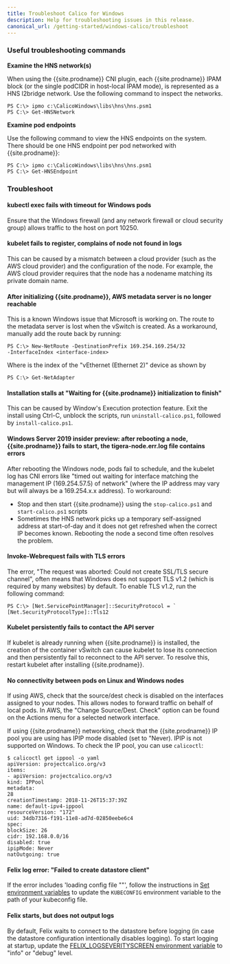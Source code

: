 ```yaml
---
title: Troubleshoot Calico for Windows
description: Help for troubleshooting issues in this release.
canonical_url: /getting-started/windows-calico/troubleshoot
---
```


### Useful troubleshooting commands

**Examine the HNS network(s)**

When using the {{site.prodname}} CNI plugin, each {{site.prodname}} IPAM block (or the single podCIDR in host-local IPAM mode), is represented as a HNS l2bridge network. Use the following command to inspect the networks.

```
PS C:\> ipmo c:\CalicoWindows\libs\hns\hns.psm1
PS C:\> Get-HNSNetwork
```

**Examine pod endpoints**

Use the following command to view the HNS endpoints on the system. There should be one HNS endpoint per pod networked with {{site.prodname}}:

```
PS C:\> ipmo c:\CalicoWindows\libs\hns\hns.psm1
PS C:\> Get-HNSEndpoint
```

### Troubleshoot

#### kubectl exec fails with timeout for Windows pods

Ensure that the Windows firewall (and any network firewall or cloud security group) allows traffic to the host on port 10250.

#### kubelet fails to register, complains of node not found in logs

This can be caused by a mismatch between a cloud provider (such as the AWS cloud provider) and the configuration of the node. For example, the AWS cloud provider requires that the node has a nodename matching its private domain name.

#### After initializing {{site.prodname}}, AWS metadata server is no longer reachable

This is a known Windows issue that Microsoft is working on. The route to the metadata server is lost when the vSwitch is created. As a workaround, manually add the route back by running:

```
PS C:\> New-NetRoute -DestinationPrefix 169.254.169.254/32
-InterfaceIndex <interface-index>
```

Where <interface-index> is the index of the "vEthernet (Ethernet 2)" device as shown by

```
PS C:\> Get-NetAdapter
```
#### Installation stalls at "Waiting for {{site.prodname}} initialization to finish"

This can be caused by Window's Execution protection feature. Exit the install using Ctrl-C, unblock the scripts, run `uninstall-calico.ps1`, followed by `install-calico.ps1`.

#### Windows Server 2019 insider preview: after rebooting a node, {{site.prodname}} fails to start, the tigera-node.err.log file contains errors

After rebooting the Windows node, pods fail to schedule, and the kubelet log has CNI errors like "timed out waiting for interface matching the management IP (169.254.57.5) of network" (where the IP address may vary but will always be a 169.254.x.x address). To workaround:

- Stop and then start {{site.prodname}} using the `stop-calico.ps1` and `start-calico.ps1` scripts
- Sometimes the HNS network picks up a temporary self-assigned address at start-of-day and it does not get refreshed when the correct IP becomes known. Rebooting the node a second time often resolves the problem.

#### Invoke-Webrequest fails with TLS errors

The error, "The request was aborted: Could not create SSL/TLS secure channel", often means that Windows does not support TLS v1.2 (which is required by many websites) by default. To enable TLS v1.2, run the following command:

```
PS C:\> [Net.ServicePointManager]::SecurityProtocol = `
[Net.SecurityProtocolType]::Tls12
```
#### Kubelet persistently fails to contact the API server

If kubelet is already running when {{site.prodname}} is installed, the creation of the container vSwitch can cause kubelet to lose its connection and then persistently fail to reconnect to the API server. To resolve this, restart kubelet after installing {{site.prodname}}.

#### No connectivity between pods on Linux and Windows nodes

If using AWS, check that the source/dest check is disabled on the interfaces assigned to your nodes. This allows nodes to forward traffic on behalf of local pods. In AWS, the "Change Source/Dest. Check" option can be found on the Actions menu for a selected network interface.

If using {{site.prodname}} networking, check that the {{site.prodname}} IP pool you are using has IPIP mode disabled (set to "Never). IPIP is not supported on Windows. To check the IP pool, you can use `calicoctl`:

```
$ calicoctl get ippool -o yaml
apiVersion: projectcalico.org/v3
items:
- apiVersion: projectcalico.org/v3
kind: IPPool
metadata:
28
creationTimestamp: 2018-11-26T15:37:39Z
name: default-ipv4-ippool
resourceVersion: "172"
uid: 34db7316-f191-11e8-ad7d-02850eebe6c4
spec:
blockSize: 26
cidr: 192.168.0.0/16
disabled: true
ipipMode: Never
natOutgoing: true
```

#### Felix log error: "Failed to create datastore client"

If the error includes 'loading config file "<path-to-kubeconfig>"', follow the instructions in
[Set environment variables]({{site.baseurl}}/getting-started/windows-calico/standard#install-calico-and-kubernetes-on-windows-nodes) to update the `KUBECONFIG` environment variable to the path of your kubeconfig file.

#### Felix starts, but does not output logs

By default, Felix waits to connect to the datastore before logging (in case the datastore configuration intentionally disables logging). To start logging at startup, update the [FELIX_LOGSEVERITYSCREEN environment variable]({{site.baseurl}}/reference/felix/configuration#general-configuration) to "info" or "debug" level.

